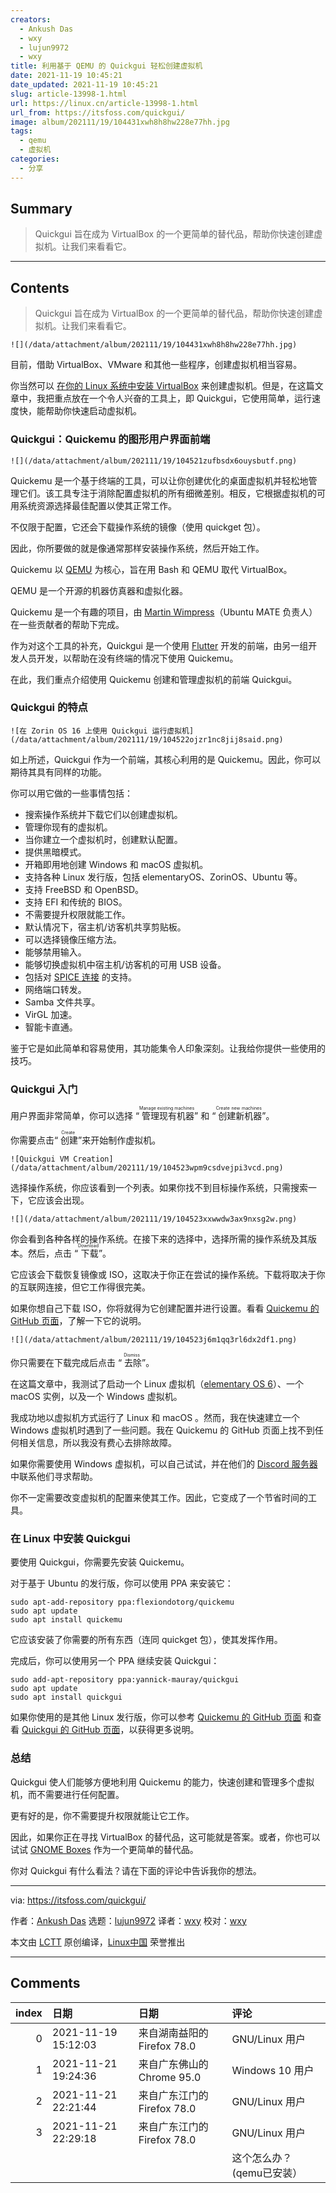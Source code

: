 ```yaml
---
creators:
  - Ankush Das
  - wxy
  - lujun9972
  - wxy
title: 利用基于 QEMU 的 Quickgui 轻松创建虚拟机
date: 2021-11-19 10:45:21
date_updated: 2021-11-19 10:45:21
slug: article-13998-1.html
url: https://linux.cn/article-13998-1.html
url_from: https://itsfoss.com/quickgui/
image: album/202111/19/104431xwh8h8hw228e77hh.jpg
tags:
  - qemu
  - 虚拟机
categories:
  - 分享
---
```


## Summary

> Quickgui 旨在成为 VirtualBox 的一个更简单的替代品，帮助你快速创建虚拟机。让我们来看看它。

***

<!-- more -->

## Contents

> 
> Quickgui 旨在成为 VirtualBox 的一个更简单的替代品，帮助你快速创建虚拟机。让我们来看看它。
> 
> 
> 

`![](/data/attachment/album/202111/19/104431xwh8h8hw228e77hh.jpg)`

目前，借助 VirtualBox、VMware 和其他一些程序，创建虚拟机相当容易。

你当然可以 [在你的 Linux 系统中安装 VirtualBox](https://itsfoss.com/install-virtualbox-ubuntu/) 来创建虚拟机。但是，在这篇文章中，我把重点放在一个令人兴奋的工具上，即 Quickgui，它使用简单，运行速度快，能帮助你快速启动虚拟机。

### Quickgui：Quickemu 的图形用户界面前端

`![](/data/attachment/album/202111/19/104521zufbsdx6ouysbutf.png)`

Quickemu 是一个基于终端的工具，可以让你创建优化的桌面虚拟机并轻松地管理它们。该工具专注于消除配置虚拟机的所有细微差别。相反，它根据虚拟机的可用系统资源选择最佳配置以使其正常工作。

不仅限于配置，它还会下载操作系统的镜像（使用 quickget 包）。

因此，你所要做的就是像通常那样安装操作系统，然后开始工作。

Quickemu 以 [QEMU](https://www.qemu.org/) 为核心，旨在用 Bash 和 QEMU 取代 VirtualBox。

QEMU 是一个开源的机器仿真器和虚拟化器。

Quickemu 是一个有趣的项目，由 [Martin Wimpress](https://twitter.com/m_wimpress)（Ubuntu MATE 负责人）在一些贡献者的帮助下完成。

作为对这个工具的补充，Quickgui 是一个使用 [Flutter](https://itsfoss.com/install-flutter-linux/) 开发的前端，由另一组开发人员开发，以帮助在没有终端的情况下使用 Quickemu。

在此，我们重点介绍使用 Quickemu 创建和管理虚拟机的前端 Quickgui。

### Quickgui 的特点

`![在 Zorin OS 16 上使用 Quickgui 运行虚拟机](/data/attachment/album/202111/19/104522ojzr1nc8jij8said.png)`

如上所述，Quickgui 作为一个前端，其核心利用的是 Quickemu。因此，你可以期待其具有同样的功能。

你可以用它做的一些事情包括：

* 搜索操作系统并下载它们以创建虚拟机。
* 管理你现有的虚拟机。
* 当你建立一个虚拟机时，创建默认配置。
* 提供黑暗模式。
* 开箱即用地创建 Windows 和 macOS 虚拟机。
* 支持各种 Linux 发行版，包括 elementaryOS、ZorinOS、Ubuntu 等。
* 支持 FreeBSD 和 OpenBSD。
* 支持 EFI 和传统的 BIOS。
* 不需要提升权限就能工作。
* 默认情况下，宿主机/访客机共享剪贴板。
* 可以选择镜像压缩方法。
* 能够禁用输入。
* 能够切换虚拟机中宿主机/访客机的可用 USB 设备。
* 包括对 [SPICE 连接](https://www.spice-space.org/index.html) 的支持。
* 网络端口转发。
* Samba 文件共享。
* VirGL 加速。
* 智能卡直通。

鉴于它是如此简单和容易使用，其功能集令人印象深刻。让我给你提供一些使用的技巧。

### Quickgui 入门

用户界面非常简单，你可以选择 “<ruby> 管理现有机器 <rt>  Manage existing machines </rt></ruby>” 和 “<ruby> 创建新机器 <rt>  Create new machines </rt></ruby>”。

你需要点击“<ruby> 创建 <rt>  Create </rt></ruby>”来开始制作虚拟机。

`![Quickgui VM Creation](/data/attachment/album/202111/19/104523wpm9csdvejpi3vcd.png)`

选择操作系统，你应该看到一个列表。如果你找不到目标操作系统，只需搜索一下，它应该会出现。

`![](/data/attachment/album/202111/19/104523xxwwdw3ax9nxsg2w.png)`

你会看到各种各样的操作系统。在接下来的选择中，选择所需的操作系统及其版本。然后，点击 “<ruby> 下载 <rt>  Download </rt></ruby>”。

它应该会下载恢复镜像或 ISO，这取决于你正在尝试的操作系统。下载将取决于你的互联网连接，但它工作得很完美。

如果你想自己下载 ISO，你将就得为它创建配置并进行设置。看看 [Quickemu 的 GitHub 页面](https://github.com/wimpysworld/quickemu)，了解一下它的说明。

`![](/data/attachment/album/202111/19/104523j6m1qq3rl6dx2df1.png)`

你只需要在下载完成后点击 “<ruby> 去除 <rt>  Dismiss </rt></ruby>”。

在这篇文章中，我测试了启动一个 Linux 虚拟机（[elementary OS 6](https://news.itsfoss.com/elementary-os-6-features/)）、一个 macOS 实例，以及一个 Windows 虚拟机。

我成功地以虚拟机方式运行了 Linux 和 macOS 。然而，我在快速建立一个 Windows 虚拟机时遇到了一些问题。我在 Quickemu 的 GitHub 页面上找不到任何相关信息，所以我没有费心去排除故障。

如果你需要使用 Windows 虚拟机，可以自己试试，并在他们的 [Discord 服务器](https://discord.com/invite/sNmz3uw) 中联系他们寻求帮助。

你不一定需要改变虚拟机的配置来使其工作。因此，它变成了一个节省时间的工具。

### 在 Linux 中安装 Quickgui

要使用 Quickgui，你需要先安装 Quickemu。

对于基于 Ubuntu 的发行版，你可以使用 PPA 来安装它：

```shell
sudo apt-add-repository ppa:flexiondotorg/quickemu
sudo apt update
sudo apt install quickemu
```

它应该安装了你需要的所有东西（连同 quickget 包），使其发挥作用。

完成后，你可以使用另一个 PPA 继续安装 Quickgui：

```shell
sudo add-apt-repository ppa:yannick-mauray/quickgui
sudo apt update
sudo apt install quickgui
```

如果你使用的是其他 Linux 发行版，你可以参考 [Quickemu 的 GitHub 页面](https://github.com/wimpysworld/quickemu) 和查看 [Quickgui 的 GitHub 页面](https://github.com/quickgui/quickgui)，以获得更多说明。

### 总结

Quickgui 使人们能够方便地利用 Quickemu 的能力，快速创建和管理多个虚拟机，而不需要进行任何配置。

更有好的是，你不需要提升权限就能让它工作。

因此，如果你正在寻找 VirtualBox 的替代品，这可能就是答案。或者，你也可以试试 [GNOME Boxes](https://help.gnome.org/users/gnome-boxes/stable/) 作为一个更简单的替代品。

你对 Quickgui 有什么看法？请在下面的评论中告诉我你的想法。

---

via: <https://itsfoss.com/quickgui/>

作者：[Ankush Das](https://itsfoss.com/author/ankush/) 选题：[lujun9972](https://github.com/lujun9972) 译者：[wxy](https://github.com/wxy) 校对：[wxy](https://github.com/wxy)

本文由 [LCTT](https://github.com/LCTT/TranslateProject) 原创编译，[Linux中国](https://linux.cn/) 荣誉推出

***

## Comments

|   index | 日期                | 日期                                       | 评论                                                                                        |
|--------:|:--------------------|:-------------------------------------------|:--------------------------------------------------------------------------------------------|
|       0 | 2021-11-19 15:12:03 | 来自湖南益阳的 Firefox 78.0|GNU/Linux 用户 | 我用Virt-Manager                                                                  |
|       1 | 2021-11-21 19:24:36 | 来自广东佛山的 Chrome 95.0|Windows 10 用户 | 我搞不懂，用virtualbox不香吗？简单易用，要是搞生产，我直接Xen，搞测试简单的不行？ |
|       2 | 2021-11-21 22:21:44 | 来自广东江门的 Firefox 78.0|GNU/Linux 用户 | 寸有所长，尺有所短                                                                |
|       3 | 2021-11-21 22:29:18 | 来自广东江门的 Firefox 78.0|GNU/Linux 用户 | “QEMU/KVM - 未连接” “错误: 没有活动连接可用于安装“<br />                          |
|         |                     |                                            | 这个怎么办？(qemu已安装）                                                                   |
